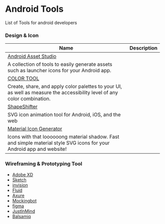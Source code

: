 # Android Tools
List of Tools for android developers

### Design & Icon
|                 Name                                                                            |                      Description
| ------------------------------------------                                                      |  -------------------------------------
| [Android Asset Studio](https://romannurik.github.io/AndroidAssetStudio/index.html)                          
|  A collection of tools to easily generate assets such as launcher icons for your Android app.
| [COLOR TOOL](https://material.io/color/#!/?view.left=0&view.right=0)
| Create, share, and apply color palettes to your UI, as well as measure the accessibility level of any color combination.
| [ShapeShifter](https://shapeshifter.design/)                                    
| SVG icon animation tool for Android, iOS, and the web 
| [Material Icon Generator](https://android-material-icon-generator.bitdroid.de/)                                          
| Icons with that loooooong material shadow. Fast and simple material style SVG icons for your Android app and website!


### Wireframing & Prototyping Tool
- [Adobe XD](http://www.adobe.com/products/xd.html)                            
- [Sketch](https://www.sketchapp.com)                                          
- [invision](https://www.invisionapp.com)                                      
- [Fluid](https://www.fluidui.com/)                                            
- [Axure](https://www.axure.com)                                               
- [Mockingbot](https://mockingbot.com)                                         
- [figma](https://www.figma.com/)                                              
- [JustInMind](https://www.justinmind.com)                                     
- [Balsamiq](https://balsamiq.com)
